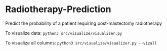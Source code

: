 # Radiotherapy-Prediction
Predict the probability of a patient requiring post-mastectomy radiotherapy

To visualize data:
`python3 src/visualize/visualizer.py`

To visualize all columns:
`python3 src/visualize/visualizer.py --vizall`